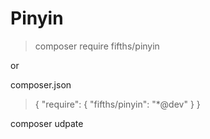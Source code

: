 # Pinyin

>composer require fifths/pinyin

or

composer.json

>{
>   "require": {
>   "fifths/pinyin": "*@dev"
>  }
>}


composer udpate
